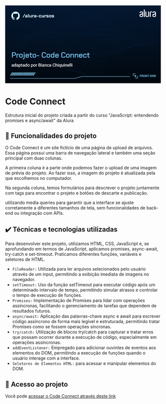 ![thumbnail](./img/Front-end-Projeto-%20Code%20Connect.png)

# Code Connect

Estrutura inicial do projeto criada a partir do curso "JavaScript: entendendo promises e async/await" da Alura

## 🔨 Funcionalidades do projeto

O Code Connect é um site fictício de uma página de upload de arquivos. Essa página possui uma barra de navegação lateral e também uma seção principal com duas colunas.

A primeira coluna é a parte onde podemos fazer o upload de uma imagem de prévia do projeto. Ao fazer isso, a imagem do projeto é atualizada pela que escolhemos no computador.

Na segunda coluna, temos formulários para descrever o projeto juntamente com tags para encontrar o projeto e botões de descarte e publicação.

 utilizando media queries para garantir que a interface se ajuste corretamente a diferentes tamanhos de tela, sem funcionalidades de back-end ou integração com APIs.

## ✔️ Técnicas e tecnologias utilizadas

Para desenvolver este projeto, utilizamos HTML, CSS, JavaScript e, se aprofundando em termos de JavaScript, aplicamos promises, async-await, try-catch e set-timeout. Praticamos diferentes funções, variáveis e seletores de HTML.
- `FileReader:` Utilizada para ler arquivos selecionados pelo usuário através de um input, permitindo a exibição imediata de imagens no navegador.
- `setTimeout:` Uso da função setTimeout para executar código após um determinado intervalo de tempo, permitindo simular atrasos e controlar o tempo de execução de funções.
- `Promises:` Implementação de Promises para lidar com operações assíncronas, facilitando o gerenciamento de tarefas que dependem de resultados futuros.
- `async/await:` Aplicação das palavras-chave async e await para escrever código assíncrono de forma mais legível e estruturada, permitindo tratar Promises como se fossem operações síncronas.
- `try/catch:` Utilização de blocos try/catch para capturar e tratar erros que possam ocorrer durante a execução de código, especialmente em operações assíncronas. 
- `addEventListener:` Empregado para adicionar ouvintes de eventos aos elementos do DOM, permitindo a execução de funções quando o usuário interage com a interface.
- `Seletores de Elementos HTML:` para acessar e manipular elementos do DOM.


## 📁 Acesso ao projeto

Você pode [ acessar o Code Connect através deste link](https://3802-code-connect.vercel.app/)
